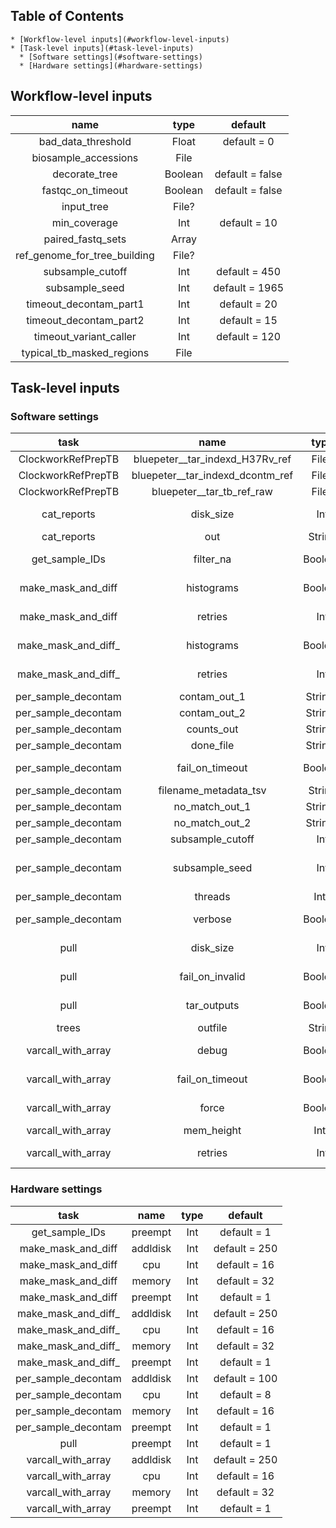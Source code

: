 ## Table of Contents  
    * [Workflow-level inputs](#workflow-level-inputs)
    * [Task-level inputs](#task-level-inputs)
      * [Software settings](#software-settings)
      * [Hardware settings](#hardware-settings)
  
  
## Workflow-level inputs  
  
| name | type | default |  
|:---:|:---:|:---:|  
| bad_data_threshold | Float  | default = 0 |  
| biosample_accessions | File |  |  
| decorate_tree | Boolean  | default = false |  
| fastqc_on_timeout | Boolean  | default = false |  
| input_tree | File? |  |  
| min_coverage | Int  | default = 10 |  
| paired_fastq_sets | Array |  |  
| ref_genome_for_tree_building | File? |  |  
| subsample_cutoff | Int  | default = 450 |  
| subsample_seed | Int  | default = 1965 |  
| timeout_decontam_part1 | Int  | default = 20 |  
| timeout_decontam_part2 | Int  | default = 15 |  
| timeout_variant_caller | Int  | default = 120 |  
| typical_tb_masked_regions | File |  |  
  
  
## Task-level inputs  
  
### Software settings  
  
| task | name | type | default |  
|:---:|:---:|:---:|:---:|  
| ClockworkRefPrepTB | bluepeter__tar_indexd_H37Rv_ref | File? |  |  
| ClockworkRefPrepTB | bluepeter__tar_indexd_dcontm_ref | File? |  |  
| ClockworkRefPrepTB | bluepeter__tar_tb_ref_raw | File? |  |  
| cat_reports | disk_size | Int  | default = 10 |  
| cat_reports | out | String  |  |  
| get_sample_IDs | filter_na | Boolean  | default = true |  
| make_mask_and_diff | histograms | Boolean  | default = false |  
| make_mask_and_diff | retries | Int  | default = 1 |  
| make_mask_and_diff_ | histograms | Boolean  | default = false |  
| make_mask_and_diff_ | retries | Int  | default = 1 |  
| per_sample_decontam | contam_out_1 | String? |  |  
| per_sample_decontam | contam_out_2 | String? |  |  
| per_sample_decontam | counts_out | String? |  |  
| per_sample_decontam | done_file | String? |  |  
| per_sample_decontam | fail_on_timeout | Boolean  | default = false |  
| per_sample_decontam | filename_metadata_tsv | String  |  |  
| per_sample_decontam | no_match_out_1 | String? |  |  
| per_sample_decontam | no_match_out_2 | String? |  |  
| per_sample_decontam | subsample_cutoff | Int  |  |  
| per_sample_decontam | subsample_seed | Int  | default = 1965 |  
| per_sample_decontam | threads | Int? |  |  
| per_sample_decontam | verbose | Boolean  | default = true |  
| pull | disk_size | Int  | default = 100 |  
| pull | fail_on_invalid | Boolean  | default = false |  
| pull | tar_outputs | Boolean  | default = false |  
| trees | outfile | String  |  |  
| varcall_with_array | debug | Boolean  | default = false |  
| varcall_with_array | fail_on_timeout | Boolean  | default = false |  
| varcall_with_array | force | Boolean  | default = false |  
| varcall_with_array | mem_height | Int? |  |  
| varcall_with_array | retries | Int  | default = 1 |  
  
  
### Hardware settings  
  
| task | name | type | default |  
|:---:|:---:|:---:|:---:|  
| get_sample_IDs | preempt | Int  | default = 1 |  
| make_mask_and_diff | addldisk | Int  | default = 250 |  
| make_mask_and_diff | cpu | Int  | default = 16 |  
| make_mask_and_diff | memory | Int  | default = 32 |  
| make_mask_and_diff | preempt | Int  | default = 1 |  
| make_mask_and_diff_ | addldisk | Int  | default = 250 |  
| make_mask_and_diff_ | cpu | Int  | default = 16 |  
| make_mask_and_diff_ | memory | Int  | default = 32 |  
| make_mask_and_diff_ | preempt | Int  | default = 1 |  
| per_sample_decontam | addldisk | Int  | default = 100 |  
| per_sample_decontam | cpu | Int  | default = 8 |  
| per_sample_decontam | memory | Int  | default = 16 |  
| per_sample_decontam | preempt | Int  | default = 1 |  
| pull | preempt | Int  | default = 1 |  
| varcall_with_array | addldisk | Int  | default = 250 |  
| varcall_with_array | cpu | Int  | default = 16 |  
| varcall_with_array | memory | Int  | default = 32 |  
| varcall_with_array | preempt | Int  | default = 1 |  
  
